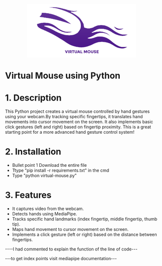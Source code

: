 
<p align="center">
  <img src="https://github.com/anandksuni03/virtual-mouse/blob/main/vm.png?raw=true" alt="Your Image">
</p>

  <h1 align="centre">Virtual Mouse using Python</h1>







<h1>1. Description</h1>

This Python project creates a virtual mouse controlled by hand gestures using your webcam.By tracking specific fingertips, it translates hand movements into cursor movement on the screen. It also implements basic click gestures (left and right) based on fingertip proximity. This is a great starting point for a more advanced hand gesture control system!


<h1>2. Installation</h1>

* Bullet point 1 Download the entire file<br>
* Ttype "pip install -r requirements.txt" in the cmd<br>
* Type "python virtual-mouse.py"<br>


<h1>3. Features </h1>

*  It captures video from the webcam.<br>
*  Detects hands using MediaPipe.<br>
*  Tracks specific hand landmarks (index fingertip, middle fingertip, thumb tip).<br>
*  Maps hand movement to cursor movement on the screen.<br>
*  Implements a click gesture (left or right) based on the distance between fingertips.<br>

----I had commented to explain the function of the line of code---

---to get index points visit mediapipe documentation---
